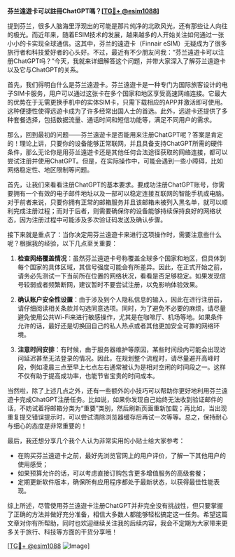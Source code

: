**芬兰遠遊卡可以註冊ChatGPT嗎？[[TG💪+ @esim1088](https://t.me/s/esim1088)]**

提到芬兰，很多人脑海里浮现出的可能是那片纯净的北欧风光，还有那些让人向往的极光。而近年来，随着ESIM技术的发展，越来越多的人开始关注如何通过一张小小的卡实现全球通信。这其中，芬兰的遠遊卡（Finnair eSIM）无疑成为了很多旅行者和科技爱好者的心头好。不过，最近有不少朋友问我：“芬兰遠遊卡可以注册ChatGPT吗？”今天，我就来详细解答这个问题，并带大家深入了解芬兰遠遊卡以及它与ChatGPT的关系。

首先，我们得明白什么是芬兰遠遊卡。芬兰遠遊卡是一种专门为国际旅客设计的电子SIM卡服务，用户可以通过这张卡在多个国家和地区享受高速网络连接。它最大的优势在于无需更换手机中的实体SIM卡，只需下载相应的APP并激活即可使用。这种便捷性使得远遊卡成为了许多经常出国人士的首选。此外，远遊卡还提供了多种套餐选择，包括数据流量、通话时间和短信功能等，满足不同用户的需求。

那么，回到最初的问题——芬兰遠遊卡是否能用来注册ChatGPT呢？答案是肯定的！理论上讲，只要你的设备能够正常联网，并且具备支持ChatGPT所需的硬件条件，那么无论你是用芬兰遠遊卡还是其他任何合法途径获取的网络连接，都可以尝试注册并使用ChatGPT。但是，在实际操作中，可能会遇到一些小障碍，比如网络稳定性、地区限制等问题。

首先，让我们来看看注册ChatGPT的基本要求。要成功注册ChatGPT账号，你需要拥有一个有效的电子邮件地址以及一部可以稳定连接互联网的智能手机或电脑。对于前者来说，只要你拥有正常的邮箱服务并且该邮箱未被列入黑名单，就可以顺利完成注册过程；而对于后者，则需要确保你的设备能够持续保持良好的网络状态，因为注册过程中可能涉及多次验证码发送及确认步骤。

接下来就是重点了：当你决定用芬兰遠遊卡来进行这项操作时，需要注意些什么呢？根据我的经验，以下几点至关重要：

1. **检查网络覆盖情况**：虽然芬兰遠遊卡号称覆盖全球多个国家和地区，但具体到每个国家的具体区域，其信号强度可能会有所差异。因此，在正式开始之前，请务必先测试一下当前所在位置的网络状况，看看是否足够稳定。如果发现信号较弱或者频繁断网，建议暂时不要尝试注册，以免影响体验效果。

2. **确认账户安全性设置**：由于涉及到个人隐私信息的输入，因此在进行注册前，请仔细阅读相关条款并勾选同意选项。同时，为了避免不必要的麻烦，请尽量避免使用公共Wi-Fi来进行敏感操作，尤其是在咖啡厅、机场等地。如果条件允许的话，最好还是切换回自己的私人热点或者其他更加安全可靠的网络环境。

3. **注意时间安排**：有时候，由于服务器维护等原因，某些时间段内可能会出现访问延迟甚至无法登录的情况。因此，在规划整个流程时，请尽量避开高峰时段，例如凌晨三点至早上七点左右通常被认为是相对空闲的时间段之一。这样不仅有助于提高成功率，也能节省宝贵的时间成本。

当然啦，除了上述几点之外，还有一些额外的小技巧可以帮助你更好地利用芬兰遠遊卡完成ChatGPT注册任务。比如说，如果你发现自己始终无法收到验证邮件的话，不妨试着将邮箱分类为“重要”类别，然后刷新页面重新加载；再比如，当出现重复提交错误提示时，可以尝试清除浏览器缓存后再试一次等等。总之，保持耐心与细心的态度是非常重要的！

最后，我还想分享几个我个人认为非常实用的小贴士给大家参考：
- 在购买芬兰遠遊卡之前，最好先浏览官网上的用户评价，了解一下其他用户的使用感受；
- 如果预算允许的话，可以考虑直接订购包含更多增值服务的高级套餐；
- 定期更新软件版本，确保所有应用程序都处于最新状态，以获得最佳性能表现。

综上所述，尽管使用芬兰遠遊卡注册ChatGPT并非完全没有挑战性，但只要掌握了正确的方法并做好充分准备，相信大多数人都能够轻松搞定这一任务。希望这篇文章对你有所帮助，同时也欢迎继续关注我的后续内容，我会不定期为大家带来更多关于旅行、科技等方面的干货分享哦！

[[TG💪+ @esim1088](https://t.me/s/esim1088) ![Image](https://i.postimg.cc/4NQfJmqS/Snipaste-2025-05-13-00-14-12.png)]
